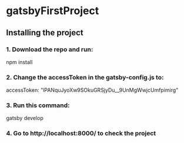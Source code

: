 # gatsbyFirstProject

## Installing the project

### 1. Download the repo and run:  
  npm install
  
### 2. Change the accessToken in the gatsby-config.js to:  
  accessToken: "lPANquJyoXw9SOkuGRSjyDu__9UnMgWwjcUmfpimirg"
  
### 3. Run this command:  
  gatsby develop

### 4. Go to http://localhost:8000/ to check the project
